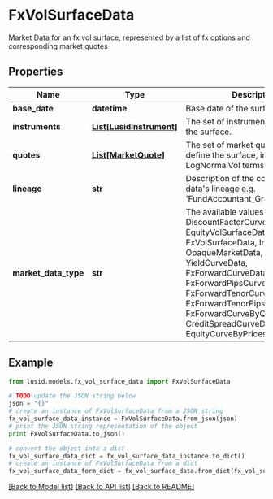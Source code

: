 # FxVolSurfaceData

Market Data for an fx vol surface, represented by a list of fx options and corresponding market quotes

## Properties
Name | Type | Description | Notes
------------ | ------------- | ------------- | -------------
**base_date** | **datetime** | Base date of the surface | 
**instruments** | [**List[LusidInstrument]**](LusidInstrument.md) | The set of instruments that define the surface. | 
**quotes** | [**List[MarketQuote]**](MarketQuote.md) | The set of market quotes that define the surface, in NormalVol or LogNormalVol terms. | 
**lineage** | **str** | Description of the complex market data&#39;s lineage e.g. &#39;FundAccountant_GreenQuality&#39;. | [optional] 
**market_data_type** | **str** | The available values are: DiscountFactorCurveData, EquityVolSurfaceData, FxVolSurfaceData, IrVolCubeData, OpaqueMarketData, YieldCurveData, FxForwardCurveData, FxForwardPipsCurveData, FxForwardTenorCurveData, FxForwardTenorPipsCurveData, FxForwardCurveByQuoteReference, CreditSpreadCurveData, EquityCurveByPricesData | 

## Example

```python
from lusid.models.fx_vol_surface_data import FxVolSurfaceData

# TODO update the JSON string below
json = "{}"
# create an instance of FxVolSurfaceData from a JSON string
fx_vol_surface_data_instance = FxVolSurfaceData.from_json(json)
# print the JSON string representation of the object
print FxVolSurfaceData.to_json()

# convert the object into a dict
fx_vol_surface_data_dict = fx_vol_surface_data_instance.to_dict()
# create an instance of FxVolSurfaceData from a dict
fx_vol_surface_data_form_dict = fx_vol_surface_data.from_dict(fx_vol_surface_data_dict)
```
[[Back to Model list]](../README.md#documentation-for-models) [[Back to API list]](../README.md#documentation-for-api-endpoints) [[Back to README]](../README.md)


